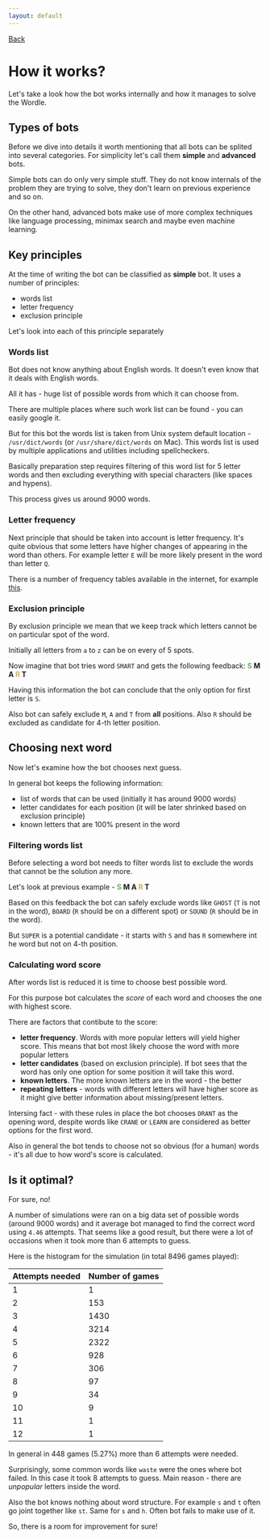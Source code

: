 ```yaml
---
layout: default
---
```

<a href="/">Back</a>

# How it works?

Let's take a look how the bot works internally and how it manages to solve the Wordle.

## Types of bots

Before we dive into details it worth mentioning that all bots can be splited into several categories. For simplicity let's call them **simple** and **advanced** bots.

Simple bots can do only very simple stuff. They do not know internals of the problem they are trying to solve, they don't learn on previous experience and so on.

On the other hand, advanced bots make use of more complex techniques like language processing, minimax search and maybe even machine learning.

## Key principles

At the time of writing the bot can be classified as **simple** bot. It uses a number of principles:
- words list
- letter frequency
- exclusion principle

Let's look into each of this principle separately

### Words list

Bot does not know anything about English words. It doesn't even know that it deals with English words.

All it has - huge list of possible words from which it can choose from.

There are multiple places where such work list can be found - you can easily google it. 

But for this bot the words list is taken from Unix system default location - `/usr/dict/words` (or `/usr/share/dict/words` on Mac). This words list is used by multiple applications and utilities including spellcheckers.

Basically preparation step requires filtering of this word list for 5 letter words and then excluding everything with special characters (like spaces and hypens).

This process gives us around 9000 words.

### Letter frequency

Next principle that should be taken into account is letter frequency. It's quite obvious that some letters have higher changes of appearing in the word than others. For example letter `E` will be more likely present in the word than letter `Q`.

There is a number of frequency tables available in the internet, for example [this](https://www3.nd.edu/~busiforc/handouts/cryptography/letterfrequencies.html).

### Exclusion principle

By exclusion principle we mean that we keep track which letters cannot be on particular spot of the word.

Initially all letters from `a` to `z` can be on every of 5 spots.

Now imagine that bot tries word `SMART` and gets the following feedback: **<span style="color: #6aaa64">S</span> <span>M A</span> <span style="color: #c9b458">R</span> <span>T</span>**

Having this information the bot can conclude that the only option for first letter is `S`.

Also bot can safely exclude `M`, `A` and `T` from **all** positions. Also `R` should be excluded as candidate for 4-th letter position.

## Choosing next word

Now let's examine how the bot chooses next guess.

In general bot keeps the following information:
- list of words that can be used (initially it has around 9000 words)
- letter candidates for each position (it will be later shrinked based on exclusion principle)
- known letters that are 100% present in the word

### Filtering words list

Before selecting a word bot needs to filter words list to exclude the words that cannot be the solution any more.

Let's look at previous example - **<span style="color: #6aaa64">S</span> <span>M A</span> <span style="color: #c9b458">R</span> <span>T</span>**

Based on this feedback the bot can safely exclude words like `GHOST` (`T` is not in the word), `BOARD` (`R` should be on a different spot) or `SOUND` (`R` should be in the word).

But `SUPER` is a potential candidate - it starts with `S` and has `R` somewhere int he word but not on 4-th position.

### Calculating word score

After words list is reduced it is time to choose best possible word.

For this purpose bot calculates the *score* of each word and chooses the one with highest score.

There are factors that contibute to the score:
- **letter frequency**. Words with more popular letters will yield higher score. This means that bot most likely choose the word with more popular letters
- **letter candidates** (based on exclusion principle). If bot sees that the word has only one option for some position it will take this word.
- **known letters**. The more known letters are in the word - the better
- **repeating letters** - words with different letters will have higher score as it might give better information about missing/present letters.

Intersing fact - with these rules in place the bot chooses `DRANT` as the opening word, despite words like `CRANE` or `LEARN` are considered as better options for the first word.

Also in general the bot tends to choose not so obvious (for a human) words - it's all due to how word's score is calculated.

## Is it optimal?

For sure, no!

A number of simulations were ran on a big data set of possible words (around 9000 words) and it average bot managed to find the correct word using `4.46` attempts. That seems like a good result, but there were a lot of occasions when it took more than 6 attempts to guess.

Here is the histogram for the simulation (in total 8496 games played):

| Attempts needed | Number of games |
|:----------------|:----------------|
| 1 | 1 |
| 2 | 153 |
| 3 | 1430 |
| 4 | 3214 |
| 5 | 2322 |
| 6 | 928 |
| 7 | 306 |
| 8 | 97 |
| 9 | 34 |
| 10 | 9 |
| 11 | 1 |
| 12 | 1 |

In general in 448 games (5.27%) more than 6 attempts were needed.

Surprisingly, some common words like `waste` were the ones where bot failed. In this case it took 8 attempts to guess. Main reason - there are *unpopular* letters inside the word.

Also the bot knows nothing about word structure. For example `s` and `t` often go joint together like `st`. Same for `s` and `h`. Often bot fails to make use of it.

So, there is a room for improvement for sure!